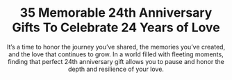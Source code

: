 ---
layout: post
title: 35 Memorable 24th Anniversary Gifts To Celebrate 24 Years of Love
subtitle: It’s a time to honor the journey you’ve shared, the memories you’ve created, and the love that continues to grow. In a world filled with fleeting moments, finding that perfect 24th anniversary gift allows you to pause and honor the depth and resilience of your love.
header-img: "img/post/2023/09/copied/24th-Anniversary-Gifts.jpg"
header-style: text
permalink: "/24th-anniversary-gifts/"
catalog: true
tags:
  - Recipients 
  - Men
--- 